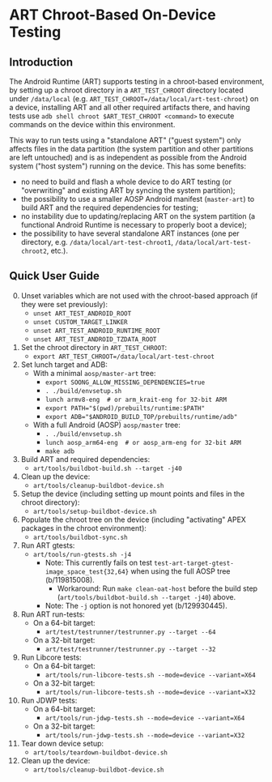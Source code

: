 # ART Chroot-Based On-Device Testing

## Introduction

The Android Runtime (ART) supports testing in a chroot-based environment, by
setting up a chroot directory in a `ART_TEST_CHROOT` directory located under
`/data/local` (e.g. `ART_TEST_CHROOT=/data/local/art-test-chroot`) on a device,
installing ART and all other required artifacts there, and having tests use `adb
shell chroot $ART_TEST_CHROOT <command>` to execute commands on the device
within this environment.

This way to run tests using a "standalone ART" ("guest system") only affects
files in the data partition (the system partition and other partitions are left
untouched) and is as independent as possible from the Android system ("host
system") running on the device. This has some benefits:

* no need to build and flash a whole device to do ART testing (or "overwriting"
  and existing ART by syncing the system partition);
* the possibility to use a smaller AOSP Android manifest (`master-art`) to build
  ART and the required dependencies for testing;
* no instability due to updating/replacing ART on the system partition (a
  functional Android Runtime is necessary to properly boot a device);
* the possibility to have several standalone ART instances (one per directory,
  e.g. `/data/local/art-test-chroot1`, `/data/local/art-test-chroot2`, etc.).

## Quick User Guide

0. Unset variables which are not used with the chroot-based approach (if they
   were set previously):
    * `unset ART_TEST_ANDROID_ROOT`
    * `unset CUSTOM_TARGET_LINKER`
    * `unset ART_TEST_ANDROID_RUNTIME_ROOT`
    * `unset ART_TEST_ANDROID_TZDATA_ROOT`
1. Set the chroot directory in `ART_TEST_CHROOT`:
    * `export ART_TEST_CHROOT=/data/local/art-test-chroot`
2. Set lunch target and ADB:
    * With a minimal `aosp/master-art` tree:
        * `export SOONG_ALLOW_MISSING_DEPENDENCIES=true`
        * `. ./build/envsetup.sh`
        * `lunch armv8-eng  # or arm_krait-eng for 32-bit ARM`
        * `export PATH="$(pwd)/prebuilts/runtime:$PATH"`
        * `export ADB="$ANDROID_BUILD_TOP/prebuilts/runtime/adb"`
    * With a full Android (AOSP) `aosp/master` tree:
        * `. ./build/envsetup.sh`
        * `lunch aosp_arm64-eng  # or aosp_arm-eng for 32-bit ARM`
        * `make adb`
3. Build ART and required dependencies:
    * `art/tools/buildbot-build.sh --target -j40`
4. Clean up the device:
    * `art/tools/cleanup-buildbot-device.sh`
5. Setup the device (including setting up mount points and files in the chroot directory):
    * `art/tools/setup-buildbot-device.sh`
6. Populate the chroot tree on the device (including "activating" APEX packages
   in the chroot environment):
    * `art/tools/buildbot-sync.sh`
7. Run ART gtests:
    * `art/tools/run-gtests.sh -j4`
        * Note: This currently fails on test
      `test-art-target-gtest-image_space_test{32,64}` when using the full AOSP
      tree (b/119815008).
            * Workaround: Run `make clean-oat-host` before the build step
        (`art/tools/buildbot-build.sh --target -j40`) above.
        * Note: The `-j` option is not honored yet (b/129930445).
8. Run ART run-tests:
    * On a 64-bit target:
        * `art/test/testrunner/testrunner.py --target --64`
    * On a 32-bit target:
        * `art/test/testrunner/testrunner.py --target --32`
9. Run Libcore tests:
    * On a 64-bit target:
        * `art/tools/run-libcore-tests.sh --mode=device --variant=X64`
    * On a 32-bit target:
        * `art/tools/run-libcore-tests.sh --mode=device --variant=X32`
10. Run JDWP tests:
    * On a 64-bit target:
        * `art/tools/run-jdwp-tests.sh --mode=device --variant=X64`
    * On a 32-bit target:
        * `art/tools/run-jdwp-tests.sh --mode=device --variant=X32`
11. Tear down device setup:
    * `art/tools/teardown-buildbot-device.sh`
12. Clean up the device:
    * `art/tools/cleanup-buildbot-device.sh`
